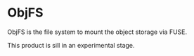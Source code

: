 # ObjFS

ObjFS is the file system to mount the object storage via FUSE. 

This product is sill in an experimental stage.

